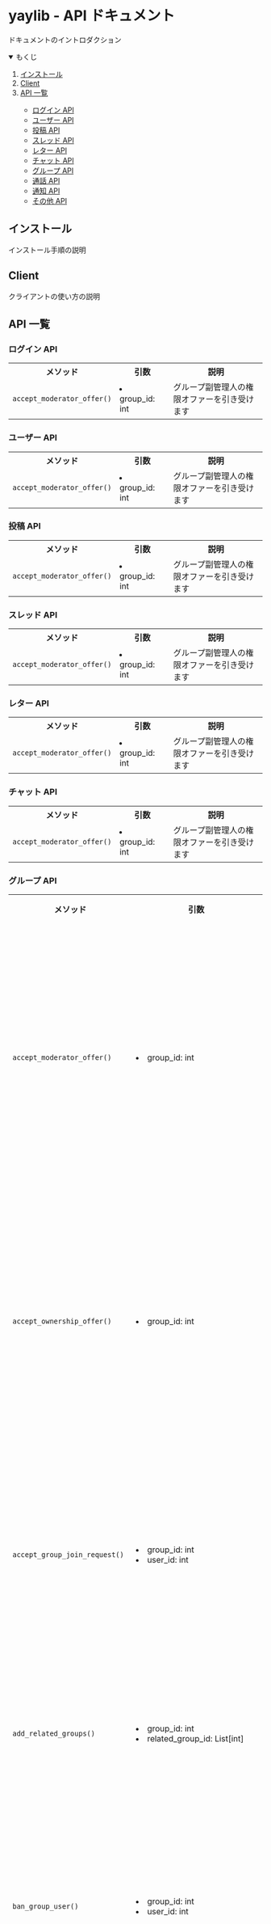 # yaylib - API ドキュメント

ドキュメントのイントロダクション

<details open>
    <summary>もくじ</summary>
    <ol>
        <li><a href="#インストール">インストール</a></li>
        <li><a href="#client">Client</a></li>
        <!-- <li><a href="async-client">Async Client</a></li> -->
        <li><a href="#api-一覧">API 一覧</a></li>
        <ul>
            <li><a href="#ログイン-api">ログイン API</a></li>
            <li><a href="#ユーザー-api">ユーザー API</a></li>
            <li><a href="#投稿-api">投稿 API</a></li>
            <li><a href="#スレッド-api">スレッド API</a></li>
            <li><a href="#レター-api">レター API</a></li>
            <li><a href="#チャット-api">チャット API</a></li>
            <li><a href="#グループ-api">グループ API</a></li>
            <li><a href="#通話-api">通話 API</a></li>
            <li><a href="#通知-api">通知 API</a></li>
            <li><a href="#その他-api">その他 API</a></li>
        </ul>
    </ol>
</details>

## インストール

インストール手順の説明

## Client

クライアントの使い方の説明

## API 一覧

### ログイン API

<table>
    <tr>
		<th>メソッド</th>
		<th>引数</th>
		<th>説明</th>
	</tr>
    <tr>
		<td><code>accept_moderator_offer()</code></td>
		<td>
            <li>group_id: int</li>
        </td>
		<td>グループ副管理人の権限オファーを引き受けます</td>
	</tr>
</table>

### ユーザー API

<table>
    <tr>
		<th>メソッド</th>
		<th>引数</th>
		<th>説明</th>
	</tr>
    <tr>
		<td><code>accept_moderator_offer()</code></td>
		<td>
            <li>group_id: int</li>
        </td>
		<td>グループ副管理人の権限オファーを引き受けます</td>
	</tr>
</table>

### 投稿 API

<table>
    <tr>
		<th>メソッド</th>
		<th>引数</th>
		<th>説明</th>
	</tr>
    <tr>
		<td><code>accept_moderator_offer()</code></td>
		<td>
            <li>group_id: int</li>
        </td>
		<td>グループ副管理人の権限オファーを引き受けます</td>
	</tr>
</table>

### スレッド API

<table>
    <tr>
		<th>メソッド</th>
		<th>引数</th>
		<th>説明</th>
	</tr>
    <tr>
		<td><code>accept_moderator_offer()</code></td>
		<td>
            <li>group_id: int</li>
        </td>
		<td>グループ副管理人の権限オファーを引き受けます</td>
	</tr>
</table>

### レター API

<table>
    <tr>
		<th>メソッド</th>
		<th>引数</th>
		<th>説明</th>
	</tr>
    <tr>
		<td><code>accept_moderator_offer()</code></td>
		<td>
            <li>group_id: int</li>
        </td>
		<td>グループ副管理人の権限オファーを引き受けます</td>
	</tr>
</table>

### チャット API

<table>
    <tr>
		<th>メソッド</th>
		<th>引数</th>
		<th>説明</th>
	</tr>
    <tr>
		<td><code>accept_moderator_offer()</code></td>
		<td>
            <li>group_id: int</li>
        </td>
		<td>グループ副管理人の権限オファーを引き受けます</td>
	</tr>
</table>

### グループ API

<table>
	<tr>
		<th>メソッド</th>
		<th>引数</th>
		<th>説明</th>
	</tr>
	<tr>
		<td><code>accept_moderator_offer()</code></td>
		<td>
            <li>group_id: int</li>
        </td>
		<td>グループ副管理人の権限オファーを引き受けます</td>
	</tr>
	<tr>
		<td><code>accept_ownership_offer()</code></td>
		<td>
            <li>group_id: int</li>
        </td>
		<td>グループ管理人の権限オファーを引き受けます</td>
	</tr>
	<tr>
		<td><code>accept_group_join_request()</code></td>
		<td>
            <li>group_id: int</li>
            <li>user_id: int</li>
        </td>
		<td>グループ参加リクエストを承認します</td>
	</tr>
	<tr>
		<td><code>add_related_groups()</code></td>
		<td>
            <li>group_id: int</li>
            <li>related_group_id: List[int]</li>
        </td>
		<td>関連グループを追加します</td>
	</tr>
	<tr>
		<td><code>ban_group_user()</code></td>
		<td>
            <li>group_id: int</li>
            <li>user_id: int</li>
        </td>
		<td>グループからユーザーを追放します</td>
	</tr>
	<tr>
		<td><code>check_unread_status()</code></td>
		<td>
            <li>from_time: int (任意)</li>
        </td>
		<td>グループの未読ステータスを取得します</td>
	</tr>
	<tr>
		<td><code>create_group()</code></td>
		<td>
            <li>topic: str</li>
            <li>description: str (任意)</li>
            <li>secret: bool (任意)</li>
            <li>hide_reported_posts: bool (任意)</li>
            <li>hide_conference_call: bool (任意)</li>
            <li>is_private: bool (任意)</li>
            <li>only_verified_age: bool (任意)</li>
            <li>only_mobile_verified: bool (任意)</li>
            <li>call_timeline_display: bool (任意)</li>
            <li>allow_ownership_transfer: bool (任意)</li>
            <li>allow_thread_creation_by: str (任意)</li>
            <li>gender: int (任意)</li>
            <li>generation_groups_limit: int (任意)</li>
            <li>group_category_id: int (任意)</li>
            <li>cover_image_filename: str (任意)</li>
            <li>sub_category_id: str (任意)</li>
            <li>hide_from_game_eight: bool (任意)</li>
            <li>allow_members_to_post_media: bool (任意)</li>
            <li>allow_members_to_post_url: bool (任意)</li>
            <li>guidelines: str (任意)</li>
        </td>
		<td>グループを作成します</td>
	</tr>
    <tr>
		<td><code>create_pin_group()</code></td>
		<td>
            <li>group_id: int</li>
        </td>
		<td>グループの投稿をピンします</td>
	</tr>
    <tr>
		<td><code>decline_moderator_offer()</code></td>
		<td>
            <li>group_id: int</li>
        </td>
		<td>グループ副管理人の権限オファーを断ります</td>
	</tr>
    <tr>
		<td><code>decline_ownership_offer()</code></td>
		<td>
            <li>group_id: int</li>
        </td>
		<td>グループ管理人の権限オファーを断ります</td>
	</tr>
    <tr>
		<td><code>decline_group_join_request()</code></td>
		<td>
            <li>group_id: int</li>
            <li>user_id: int</li>
        </td>
		<td>グループ参加リクエストを断ります</td>
	</tr>
</table>

### 通話 API

<table>
    <tr>
		<th>メソッド</th>
		<th>引数</th>
		<th>説明</th>
	</tr>
    <tr>
		<td><code>accept_moderator_offer()</code></td>
		<td>
            <li>group_id: int</li>
        </td>
		<td>グループ副管理人の権限オファーを引き受けます</td>
	</tr>
</table>

### 通知 API

<table>
    <tr>
		<th>メソッド</th>
		<th>引数</th>
		<th>説明</th>
	</tr>
    <tr>
		<td><code>accept_moderator_offer()</code></td>
		<td>
            <li>group_id: int</li>
        </td>
		<td>グループ副管理人の権限オファーを引き受けます</td>
	</tr>
</table>

### その他 API

<table>
    <tr>
		<th>メソッド</th>
		<th>引数</th>
		<th>説明</th>
	</tr>
    <tr>
		<td><code>accept_moderator_offer()</code></td>
		<td>
            <li>group_id: int</li>
        </td>
		<td>グループ副管理人の権限オファーを引き受けます</td>
	</tr>
</table>
